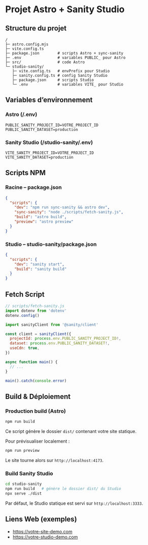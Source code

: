 # Projet Astro + Sanity Studio

## Structure du projet
```
/
├─ astro.config.mjs
├─ vite.config.ts
├─ package.json        # scripts Astro + sync-sanity
├─ .env                # variables PUBLIC_ pour Astro
├─ src/                # code Astro
└─ studio-sanity/
   ├─ vite.config.ts   # envPrefix pour Studio
   ├─ sanity.config.ts # config Sanity Studio
   ├─ package.json     # scripts Studio
   └─ .env             # variables VITE_ pour Studio
```

## Variables d’environnement

### Astro (/.env)
```env
PUBLIC_SANITY_PROJECT_ID=VOTRE_PROJECT_ID
PUBLIC_SANITY_DATASET=production
```

### Sanity Studio (/studio-sanity/.env)
```env
VITE_SANITY_PROJECT_ID=VOTRE_PROJECT_ID
VITE_SANITY_DATASET=production
```

## Scripts NPM

### Racine – package.json
```json
{
  "scripts": {
    "dev": "npm run sync-sanity && astro dev",
    "sync-sanity": "node ./scripts/fetch-sanity.js",
    "build": "astro build",
    "preview": "astro preview"
  }
}
```

### Studio – studio-sanity/package.json
```json
{
  "scripts": {
    "dev": "sanity start",
    "build": "sanity build"
  }
}
```

## Fetch Script

```js
// scripts/fetch-sanity.js
import dotenv from 'dotenv'
dotenv.config()

import sanityClient from '@sanity/client'

const client = sanityClient({
  projectId: process.env.PUBLIC_SANITY_PROJECT_ID!,
  dataset: process.env.PUBLIC_SANITY_DATASET!,
  useCdn: true,
})

async function main() {
  // ...
}

main().catch(console.error)
```

## Build & Déploiement

### Production build (Astro)
```bash
npm run build
```
Ce script génère le dossier `dist/` contenant votre site statique.

Pour prévisualiser localement :
```bash
npm run preview
```
Le site tourne alors sur `http://localhost:4173`.

### Build Sanity Studio
```bash
cd studio-sanity
npm run build   # génère le dossier dist/ du Studio
npx serve ./dist
```
Par défaut, le Studio statique est servi sur `http://localhost:3333`.

## Liens Web (exemples)
- https://votre-site-demo.com
- https://votre-studio-demo.com
